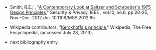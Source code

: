 - Smith, R.E.; , "[A Contemporary Look at Saltzer and Schroeder's 1975 Design Principles,](http://www.cryptosmith.com/node/365)" Security & Privacy, IEEE , vol.10, no.6, pp.20-25, Nov.-Dec. 2012
doi: 10.1109/MSP.2012.85 

- Wikipedia contributors, "[Kerckhoffs's principle](http://en.wikipedia.org/w/index.php?title=Kerckhoffs%27s_principle&oldid=554138606)," Wikipedia, The Free Encyclopedia, (accessed July 23, 2013). 

- next bibliography entry
